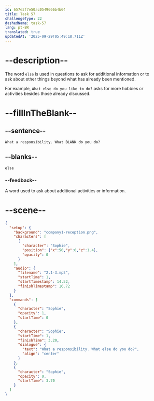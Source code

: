 ```yaml
---
id: 657e3f7e50ac0549666b4b64
title: Task 57
challengeType: 22
dashedName: task-57
lang: pt-BR
translated: true
updatedAt: '2025-09-29T05:49:18.711Z'
---
```


<!-- (audio) Sophie: What a responsibility. What else do you do? -->

# --description--

The word `else` is used in questions to ask for additional information or to ask about other things beyond what has already been mentioned. 

For example, `What else do you like to do?` asks for more hobbies or activities besides those already discussed.

# --fillInTheBlank--

## --sentence--

`What a responsibility. What BLANK do you do?`

## --blanks--

`else`

### --feedback--

A word used to ask about additional activities or information.

# --scene--

```json
{
  "setup": {
    "background": "company1-reception.png",
    "characters": [
      {
        "character": "Sophie",
        "position": {"x":50,"y":0,"z":1.4},
        "opacity": 0
      }
    ],
    "audio": {
      "filename": "2.1-3.mp3",
      "startTime": 1,
      "startTimestamp": 14.52,
      "finishTimestamp": 16.72
    }
  },
  "commands": [
    {
      "character": "Sophie",
      "opacity": 1,
      "startTime": 0
    },
    {
      "character": "Sophie",
      "startTime": 1,
      "finishTime": 3.20,
      "dialogue": {
        "text": "What a responsibility. What else do you do?",
        "align": "center"
      }
    },
    {
      "character": "Sophie",
      "opacity": 0,
      "startTime": 3.70
    }
  ]
}
```
